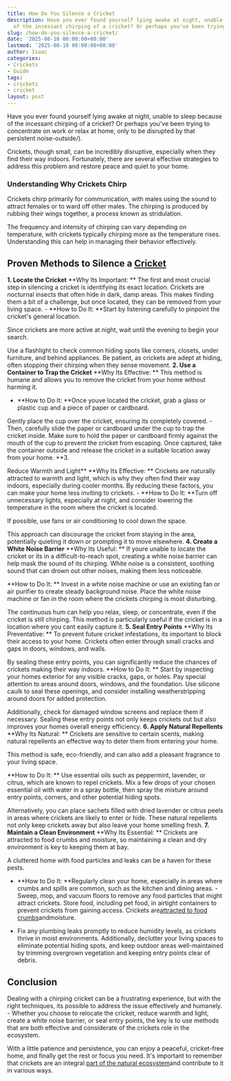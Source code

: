 ```yaml
---
title: How Do You Silence a Cricket
description: Have you ever found yourself lying awake at night, unable to sleep because
  of the incessant chirping of a cricket? Or perhaps you've been trying to...
slug: /how-do-you-silence-a-cricket/
date: '2025-08-10 00:00:00+00:00'
lastmod: '2025-08-10 00:00:00+00:00'
author: Isaac
categories:
- Crickets
- Guide
tags:
- crickets
- cricket
layout: post
---
```

Have you ever found yourself lying awake at night, unable to sleep because of the incessant chirping of a cricket? Or perhaps you've been trying to concentrate on work or relax at home, only to be disrupted by that persistent noise-outside/).

Crickets, though small, can be incredibly disruptive, especially when they find their way indoors. Fortunately, there are several effective strategies to address this problem and restore peace and quiet to your home.

###  Understanding Why Crickets Chirp

Crickets chirp primarily for communication, with males using the sound to attract females or to ward off other males. The chirping is produced by rubbing their wings together, a process known as stridulation.

The frequency and intensity of chirping can vary depending on temperature, with crickets typically chirping more as the temperature rises. Understanding this can help in managing their behavior effectively.

##  Proven Methods to Silence a [Cricket](https://pestpolicy.com/are-crickets-good-or-bad/)

**1. Locate the Cricket** **Why Its Important: ** The first and most crucial step in silencing a cricket is identifying its exact location. Crickets are nocturnal insects that often hide in dark, damp areas. This makes finding them a bit of a challenge, but once located, they can be removed from your living space. - **How to Do It: **Start by listening carefully to pinpoint the cricket's general location.

Since crickets are more active at night, wait until the evening to begin your search.

Use a flashlight to check common hiding spots like corners, closets, under furniture, and behind appliances. Be patient, as crickets are adept at hiding, often stopping their chirping when they sense movement. **2. Use a Container to Trap the Cricket** **Why Its Effective: ** This method is humane and allows you to remove the cricket from your home without harming it.

- **How to Do It: **Once youve located the cricket, grab a glass or plastic cup and a piece of paper or cardboard.

Gently place the cup over the cricket, ensuring its completely covered. - Then, carefully slide the paper or cardboard under the cup to trap the cricket inside. Make sure to hold the paper or cardboard firmly against the mouth of the cup to prevent the cricket from escaping. Once captured, take the container outside and release the cricket in a suitable location away from your home. **3.

Reduce Warmth and Light** **Why Its Effective: ** Crickets are naturally attracted to warmth and light, which is why they often find their way indoors, especially during cooler months. By reducing these factors, you can make your home less inviting to crickets. - **How to Do It: **Turn off unnecessary lights, especially at night, and consider lowering the temperature in the room where the cricket is located.

If possible, use fans or air conditioning to cool down the space.

This approach can discourage the cricket from staying in the area, potentially quieting it down or prompting it to move elsewhere. **4. Create a White Noise Barrier** **Why Its Useful: ** If youre unable to locate the cricket or its in a difficult-to-reach spot, creating a white noise barrier can help mask the sound of its chirping. White noise is a consistent, soothing sound that can drown out other noises, making them less noticeable.

**How to Do It: ** Invest in a white noise machine or use an existing fan or air purifier to create steady background noise. Place the white noise machine or fan in the room where the crickets chirping is most disturbing.

The continuous hum can help you relax, sleep, or concentrate, even if the cricket is still chirping. This method is particularly useful if the cricket is in a location where you cant easily capture it. **5. Seal Entry Points** **Why Its Preventative: ** To prevent future cricket infestations, its important to block their access to your home. Crickets often enter through small cracks and gaps in doors, windows, and walls.

By sealing these entry points, you can significantly reduce the chances of crickets making their way indoors. **How to Do It: ** Start by inspecting your homes exterior for any visible cracks, gaps, or holes. Pay special attention to areas around doors, windows, and the foundation. Use silicone caulk to seal these openings, and consider installing weatherstripping around doors for added protection.

Additionally, check for damaged window screens and replace them if necessary. Sealing these entry points not only keeps crickets out but also improves your homes overall energy efficiency. **6. Apply Natural Repellents** **Why Its Natural: ** Crickets are sensitive to certain scents, making natural repellents an effective way to deter them from entering your home.

This method is safe, eco-friendly, and can also add a pleasant fragrance to your living space.

**How to Do It: ** Use essential oils such as peppermint, lavender, or citrus, which are known to repel crickets. Mix a few drops of your chosen essential oil with water in a spray bottle, then spray the mixture around entry points, corners, and other potential hiding spots.

Alternatively, you can place sachets filled with dried lavender or citrus peels in areas where crickets are likely to enter or hide. These natural repellents not only keep crickets away but also leave your home smelling fresh. **7. Maintain a Clean Environment** **Why Its Essential: ** Crickets are attracted to food crumbs and moisture, so maintaining a clean and dry environment is key to keeping them at bay.

A cluttered home with food particles and leaks can be a haven for these pests.

- **How to Do It: **Regularly clean your home, especially in areas where crumbs and spills are common, such as the kitchen and dining areas. - Sweep, mop, and vacuum floors to remove any food particles that might attract crickets. Store food, including pet food, in airtight containers to prevent crickets from gaining access. Crickets are[attracted to food crumbs](https://pestpolicy.com/are-crickets-herbivores-or-omnivores/)andmoisture.

- Fix any plumbing leaks promptly to reduce humidity levels, as crickets thrive in moist environments. Additionally, declutter your living spaces to eliminate potential hiding spots, and keep outdoor areas well-maintained by trimming overgrown vegetation and keeping entry points clear of debris.

##  Conclusion

Dealing with a chirping cricket can be a frustrating experience, but with the right techniques, its possible to address the issue effectively and humanely. - Whether you choose to relocate the cricket, reduce warmth and light, create a white noise barrier, or seal entry points, the key is to use methods that are both effective and considerate of the crickets role in the ecosystem.

With a little patience and persistence, you can enjoy a peaceful, cricket-free home, and finally get the rest or focus you need. It's important to remember that crickets are an integral [part of the natural ecosystem](https://pestpolicy.com/are-crickets-good-or-bad/)and contribute to it in various ways.